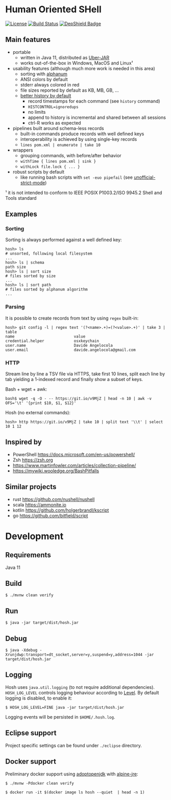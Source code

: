 # Human Oriented SHell

[![License](https://img.shields.io/badge/License-MIT-blue.svg)](https://opensource.org/licenses/MIT) [![Build Status](https://dev.azure.com/davideangelocola/hosh/_apis/build/status/dfa1.hosh?branchName=master)](https://dev.azure.com/davideangelocola/hosh/_build/latest?definitionId=1&branchName=master) [![DepShield Badge](https://depshield.sonatype.org/badges/dfa1/hosh/depshield.svg)](https://depshield.github.io)


## Main features
- portable
    - written in Java 11, distributed as [Uber-JAR](https://imagej.net/Uber-JAR)
    - works out-of-the-box in Windows, MacOS and Linux¹
- usability features (although much more work is needed in this area)
    - sorting with [alphanum](http://davekoelle.com/alphanum.html)
    - ANSI colors by default
    - stderr always colored in red
    - file sizes reported by default as KB, MB, GB, ...
    - [better history by default](https://sanctum.geek.nz/arabesque/better-bash-history/)
       - record timestamps for each command (see `history` command)
       - `HISTCONTROL=ignoredups`
       - no limits
       - append to history is incremental and shared between all sessions
       - ctrl-R works as expected
- pipelines built around schema-less records
    - built-in commands produce records with well defined keys
    - interoperability is achieved by using single-key records
    - `lines pom.xml | enumerate | take 10`
- wrappers
    - grouping commands, with before/after behavior
    - `withTime { lines pom.xml | sink }`
    - `withLock file.lock { ... }`
- robust scripts by default
    - like running bash scripts with `set -euo pipefail` (see [unofficial-strict-mode](http://redsymbol.net/articles/unofficial-bash-strict-mode/))

¹ it is not intended to conform to IEEE POSIX P1003.2/ISO 9945.2 Shell and Tools standard

## Examples

### Sorting

Sorting is always performed against a well defined key:
```
hosh> ls
# unsorted, following local filesystem
...
hosh> ls | schema
path size
hosh> ls | sort size
# files sorted by size
...
hosh> ls | sort path
# files sorted by alphanum algorithm
...
```

### Parsing

It is possible to create records from text by using `regex` built-in:

```
hosh> git config -l | regex text '(?<name>.+)=(?<value>.+)' | take 3 | table
name                          value
credential.helper             osxkeychain
user.name                     Davide Angelocola
user.email                    davide.angelocola@gmail.com
```

### HTTP

Stream line by line a TSV file via HTTPS, take first 10 lines, split each line by tab yielding a 1-indexed record and finally show a subset of keys.

Bash + wget + awk:

```
bash$ wget -q -O - -- https://git.io/v9MjZ | head -n 10 | awk -v OFS='\t' '{print $10, $1, $12}'
```

Hosh (no external commands):

```
hosh> http https://git.io/v9MjZ | take 10 | split text '\\t' | select 10 1 12
```


## Inspired by

- PowerShell https://docs.microsoft.com/en-us/powershell/
- Zsh https://zsh.org
- https://www.martinfowler.com/articles/collection-pipeline/
- https://mywiki.wooledge.org/BashPitfalls

## Similar projects

- rust https://github.com/nushell/nushell
- scala https://ammonite.io
- kotlin https://github.com/holgerbrandl/kscript
- go https://github.com/bitfield/script

# Development

## Requirements

Java 11

## Build

`$ ./mvnw clean verify`

## Run

`$ java -jar target/dist/hosh.jar`

## Debug

`$ java -Xdebug -Xrunjdwp:transport=dt_socket,server=y,suspend=y,address=1044 -jar target/dist/hosh.jar`

## Logging

Hosh uses `java.util.logging` (to not require additional dependencies). `HOSH_LOG_LEVEL` controls
logging behaviour according to [Level](https://docs.oracle.com/en/java/javase/11/docs/api/java.logging/java/util/logging/Level.html). By default logging is disabled, to enable it:

`$ HOSH_LOG_LEVEL=FINE java -jar target/dist/hosh.jar`

Logging events will be persisted in `$HOME/.hosh.log`.

## Eclipse support

Project specific settings can be found under `./eclipse` directory.

## Docker support

Preliminary docker support using [adoptopenjdk](https://adoptopenjdk.net/) with [alpine-jre](https://hub.docker.com/r/adoptopenjdk/openjdk11):

`$ ./mvnw -Pdocker clean verify`

`$ docker run -it $(docker image ls hosh --quiet  | head -n 1)`


